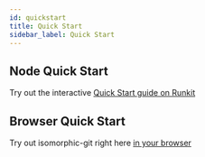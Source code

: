 ```yaml
---
id: quickstart
title: Quick Start
sidebar_label: Quick Start
---
```


## Node Quick Start

Try out the interactive [Quick Start guide on Runkit](https://runkit.com/wmhilton/5a89cd94303ded001277664c)

## Browser Quick Start

Try out isomorphic-git right here [in your browser](browser.html)